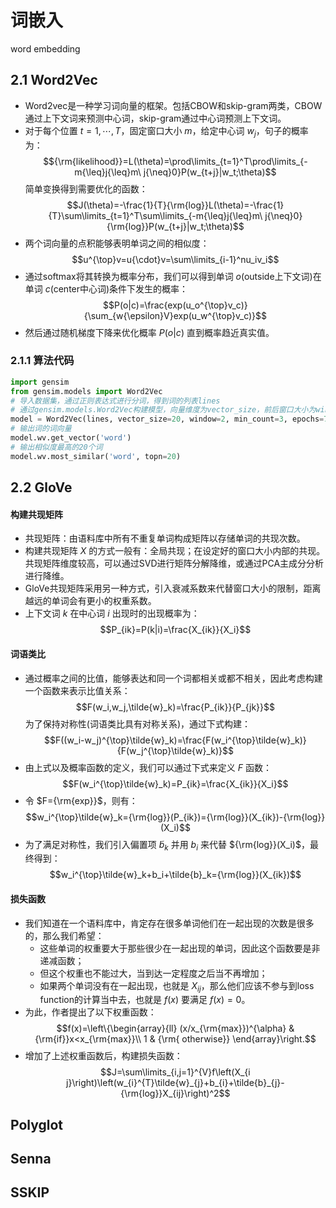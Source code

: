 # 词嵌入
word embedding
## 2.1 Word2Vec
- Word2vec是一种学习词向量的框架。包括CBOW和skip-gram两类，CBOW通过上下文词来预测中心词，skip-gram通过中心词预测上下文词。
- 对于每个位置 $t=1,\cdots,T$，固定窗口大小 $m$，给定中心词 $w_j$，句子的概率为：
$${\rm{likelihood}}=L(\theta)=\prod\limits_{t=1}^T\prod\limits_{-m{\leq}j{\leq}m\ j{\neq}0}P(w_{t+j}|w_t;\theta)$$
简单变换得到需要优化的函数：
$$J(\theta)=-\frac{1}{T}{\rm{log}}L(\theta)=-\frac{1}{T}\sum\limits_{t=1}^T\sum\limits_{-m{\leq}j{\leq}m\ j{\neq}0}{\rm{log}}P(w_{t+j}|w_t;\theta)$$
- 两个词向量的点积能够表明单词之间的相似度：
$$u^{\top}v=u{\cdot}v=\sum\limits_{i-1}^nu_iv_i$$
- 通过softmax将其转换为概率分布，我们可以得到单词 $o$(outside上下文词)在单词 $c$(center中心词)条件下发生的概率：
$$P(o|c)=\frac{exp(u_o^{\top}v_c)}{\sum_{w{\epsilon}V}exp(u_w^{\top}v_c)}$$
- 然后通过随机梯度下降来优化概率 $P(o|c)$ 直到概率趋近真实值。
### 2.1.1 算法代码
```python
import gensim
from gensim.models import Word2Vec
# 导入数据集，通过正则表达式进行分词，得到词的列表lines
# 通过gensim.models.Word2Vec构建模型，向量维度为vector_size，前后窗口大小为window，最低词频为min_count，模型训练迭代次数为epochs，负采样negative
model = Word2Vec(lines, vector_size=20, window=2, min_count=3, epochs=7, negative=10)
# 输出词的词向量
model.wv.get_vector('word')
# 输出相似度最高的20个词
model.wv.most_similar('word', topn=20)
```

## 2.2 GloVe
#### 构建共现矩阵
- 共现矩阵：由语料库中所有不重复单词构成矩阵以存储单词的共现次数。
- 构建共现矩阵 $X$ 的方式一般有：全局共现；在设定好的窗口大小内部的共现。共现矩阵维度较高，可以通过SVD进行矩阵分解降维，或通过PCA主成分分析进行降维。
- GloVe共现矩阵采用另一种方式，引入衰减系数来代替窗口大小的限制，距离越远的单词会有更小的权重系数。
- 上下文词 $k$ 在中心词 $i$ 出现时的出现概率为：
$$P_{ik}=P(k|i)=\frac{X_{ik}}{X_i}$$
#### 词语类比
- 通过概率之间的比值，能够表达和同一个词都相关或都不相关，因此考虑构建一个函数来表示比值关系：
$$F(w_i,w_j,\tilde{w}_k)=\frac{P_{ik}}{P_{jk}}$$
为了保持对称性(词语类比具有对称关系)，通过下式构建：
$$F((w_i-w_j)^{\top}\tilde{w}_k)=\frac{F(w_i^{\top}\tilde{w}_k)}{F(w_j^{\top}\tilde{w}_k)}$$
- 由上式以及概率函数的定义，我们可以通过下式来定义 $F$ 函数：
$$F(w_i^{\top}\tilde{w}_k)=P_{ik}=\frac{X_{ik}}{X_i}$$
- 令 $F={\rm{exp}}$，则有：
$$w_i^{\top}\tilde{w}_k={\rm{log}}(P_{ik})={\rm{log}}(X_{ik})-{\rm{log}}(X_i)$$
- 为了满足对称性，我们引入偏置项 $\tilde{b}_k$ 并用 $b_i$ 来代替 ${\rm{log}}(X_i)$，最终得到：
$$w_i^{\top}\tilde{w}_k+b_i+\tilde{b}_k={\rm{log}}(X_{ik})$$
#### 损失函数
- 我们知道在一个语料库中，肯定存在很多单词他们在一起出现的次数是很多的，那么我们希望：
    - 这些单词的权重要大于那些很少在一起出现的单词，因此这个函数要是非递减函数；
    - 但这个权重也不能过大，当到达一定程度之后当不再增加；
    - 如果两个单词没有在一起出现，也就是 $X_{ij}$，那么他们应该不参与到loss function的计算当中去，也就是 $f(x)$ 要满足 $f(x)=0$。
- 为此，作者提出了以下权重函数：
$$f(x)=\left\{\begin{array}{ll}
(x/x_{\rm{max}})^{\alpha} & {\rm{if}}x<x_{\rm{max}}\\
1 & {\rm{ otherwise}}
\end{array}\right.$$
- 增加了上述权重函数后，构建损失函数：
$$J=\sum\limits_{i,j=1}^{V}f\left(X_{i j}\right)\left(w_{i}^{T}\tilde{w}_{j}+b_{i}+\tilde{b}_{j}-{\rm{log}}X_{ij}\right)^2$$



## Polyglot
## Senna
## SSKIP